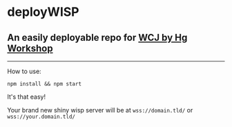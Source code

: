 # deployWISP

## An easily deployable repo for [WCJ by Hg Workshop](https://github.com/MercuryWorkshop/wisp-client-js)

---
How to use:

```
npm install && npm start
```

It's that easy!

Your brand new shiny wisp server will be at `wss://domain.tld/` or `wss://your.domain.tld/`
